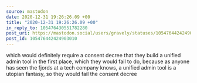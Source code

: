 ```yaml
---
source: mastodon
date: 2020-12-31 19:26:26.09 +00
title: "2020-12-31 19:26:26.09 +00"
in_reply_to: 105476430551782280
post_uri: https://mastodon.social/users/gravely/statuses/105476442424903010
post_id: 105476442424903010
---
```

which would definitely require a consent decree that they build a unified admin tool in the first place, which they would fail to do, because as anyone has seen the fjords at a tech company knows, a unified admin tool is a utopian fantasy, so they would fail the consent decree


